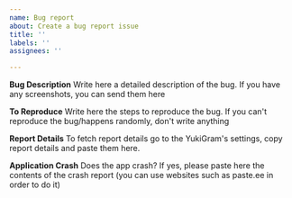 ```yaml
---
name: Bug report
about: Create a bug report issue
title: ''
labels: ''
assignees: ''

---
```


**Bug Description**
Write here a detailed description of the bug. If you have any screenshots, you can send them here

**To Reproduce**
Write here the steps to reproduce the bug. If you can't reproduce the bug/happens randomly, don't write anything

**Report Details**
To fetch report details go to the YukiGram's settings, copy report details and paste them here.

**Application Crash**
Does the app crash? If yes, please paste here the contents of the crash report (you can use websites such as paste.ee in order to do it)
